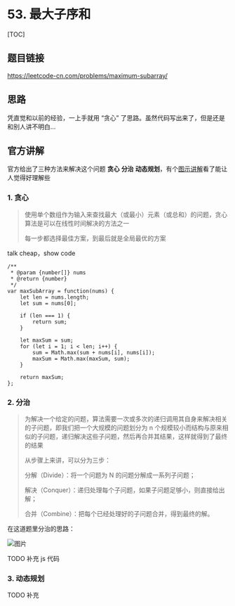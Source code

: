 # 53. 最大子序和

[TOC]

## 题目链接

https://leetcode-cn.com/problems/maximum-subarray/

## 思路

凭直觉和以前的经验，一上手就用 “贪心” 了思路。虽然代码写出来了，但是还是和别人讲不明白...

## 官方讲解

官方给出了三种方法来解决这个问题 **贪心** **分治** **动态规划**，有个[图示讲解](https://leetcode-cn.com/problems/maximum-subarray/solution/zui-da-zi-xu-he-cshi-xian-si-chong-jie-fa-bao-li-f/)看了能让人觉得好理解些

### 1. 贪心

> 使用单个数组作为输入来查找最大（或最小）元素（或总和）的问题，贪心算法是可以在线性时间解决的方法之一
>
> 每一步都选择最佳方案，到最后就是全局最优的方案

talk cheap，show code

```
/**
 * @param {number[]} nums
 * @return {number}
 */
var maxSubArray = function(nums) {
    let len = nums.length;
    let sum = nums[0];

    if (len === 1) {
        return sum;
    }

    let maxSum = sum;
    for (let i = 1; i < len; i++) {
        sum = Math.max(sum + nums[i], nums[i]);
        maxSum = Math.max(maxSum, sum);
    }

    return maxSum;
};
```

### 2. 分治

> 为解决一个给定的问题，算法需要一次或多次的递归调用其自身来解决相关的子问题，即我们把一个大规模的问题划分为 n 个规模较小而结构与原来相似的子问题，递归解决这些子问题，然后再合并其结果，这样就得到了最终的结果
>
> 从步骤上来讲，可以分为三步：
>
> 分解（Divide）：将一个问题为 N 的问题分解成一系列子问题；
>
> 解决（Conquer）：递归处理每个子问题，如果子问题足够小，则直接给出解；
>
> 合并（Combine）：把每个已经处理好的子问题合并，得到最终的解。

在这道题里分治的思路：

![图片](https://pic.leetcode-cn.com/3aa2128a7ddcf1123454a6e5364792490c5edff62674f3cfd9c81cb7b5e8e522-file_1576478143567)

TODO 补充 js 代码

### 3. 动态规划

TODO 补充
